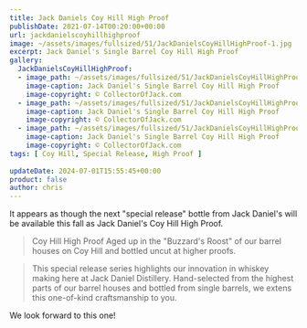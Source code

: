 ```yaml
---
title: Jack Daniels Coy Hill High Proof
publishDate: 2021-07-14T00:20:00+00:00
url: jackdanielscoyhillhighproof
image: ~/assets/images/fullsized/51/JackDanielsCoyHillHighProof-1.jpg
excerpt: Jack Daniel's Single Barrel Coy Hill High Proof
gallery:
  JackDanielsCoyHillHighProof:
  - image_path: ~/assets/images/fullsized/51/JackDanielsCoyHillHighProof-1.jpg
    image-caption: Jack Daniel's Single Barrel Coy Hill High Proof
    image-copyright: © CollectorOfJack.com
  - image_path: ~/assets/images/fullsized/51/JackDanielsCoyHillHighProof-2.jpg
    image-caption: Jack Daniel's Single Barrel Coy Hill High Proof
    image-copyright: © CollectorOfJack.com
  - image_path: ~/assets/images/fullsized/51/JackDanielsCoyHillHighProof-3.jpg
    image-caption: Jack Daniel's Single Barrel Coy Hill High Proof
    image-copyright: © CollectorOfJack.com
tags: [ Coy Hill, Special Release, High Proof ]
  
updateDate: 2024-07-01T15:55:45+00:00
product: false
author: chris
---
```

It appears as though the next "special release" bottle from Jack Daniel's will be available this fall as Jack Daniel's Coy Hill High Proof.

> Coy Hill High Proof Aged up in the "Buzzard's Roost" of our barrel houses on Coy Hill and bottled uncut at higher proofs.

> This special release series highlights our innovation in whiskey making here at Jack Daniel Distillery. Hand-selected from the highest parts of our barrel houses and bottled from single barrels, we extens this one-of-kind craftsmanship to you.

We look forward to this one!





